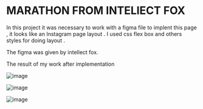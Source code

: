 # MARATHON FROM INTELlECT FOX 

In this project it was necessary to work with a figma file  to implent this page  , it looks like  an Instagram page layout .
I used css flex box and others styles for doing layout .

The figma was given by intellect fox.

The result of my work after implementation

![image](https://user-images.githubusercontent.com/78964639/216778039-5a6000f9-871a-4057-90d4-c89161032d57.png)


![image](https://user-images.githubusercontent.com/78964639/216777514-05a33b12-dcff-427e-a997-32ba3acb4714.png)

![image](https://user-images.githubusercontent.com/78964639/216777795-ea1445e3-7ec3-4a5d-bcc3-075eb9fe3141.png)



